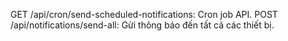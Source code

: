 GET /api/cron/send-scheduled-notifications: Cron job API.
POST /api/notifications/send-all: Gửi thông báo đến tất cả các thiết bị.
